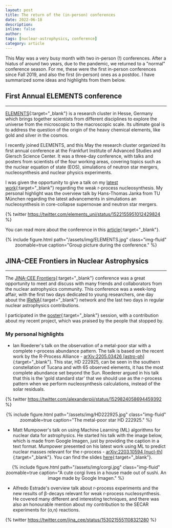 ```yaml
---
layout: post
title: The return of the (in-person) conferences
date: 2022-06-18
description:
inline: false
author:
tags: [nuclear-astrophysics, conference]
category: article
---
```


This May was a very busy month with two in-person (!) conferences. After a hiatus of around two years, due to the pandemic, we returned to a "normal" conference season. For me, these were the first in-person conferences since Fall 2019, and also the first (in-person) ones as a postdoc. I have summarized some ideas and highlights from them below.

## First Annual ELEMENTS conference
---

[ELEMENTS](https://elements.science){:target="\_blank"} is a research cluster in Hesse, Germany which brings together scientists from different disciplines to explore the universe from the microscopic to the macroscopic scale. Its ultimate goal is to address the question of the origin of the heavy chemical elements, like gold and silver in the cosmos.

I recently joined ELEMENTS, and this May the research cluster organized its first annual conference at the Frankfurt Institute of Advanced Studies and Giersch Science Center. It was a three-day conference, with talks and posters from scientists of the four working areas, covering topics such as the nuclear equation of state (EOS), simulations of neutron star mergers, nucleosynthesis and nuclear physics experiments.

I was given the opportunity to give a talk on my [latest work](https://arxiv.org/abs/2204.07136){:target="\_blank"} regarding the weak r-process nucleosynthesis. My personal highlight was the overview talk by Hans-Thomas Janka from TU München regarding the latest advancements in simulations an nucleosynthesis in core-collapse supernovae and neutron star mergers.

{% twitter https://twitter.com/elements_uni/status/1522155951012429824 %}

You can read more about the conference in this [article](https://elements.science/2022/05/09/successful-conference-brings-theorists-and-experimentalists-together/){:target="\_blank"}.


<center>
    <div class="row justify-content-sm-center">
        <div class="col-sm mt-2 mt-md-0">
            {% include figure.html path="/assets/img/ELEMENTS.jpg" class="img-fluid" zoomable=true caption="Group picture during the conference." %}
        </div>
    </div>
</center>


## JINA-CEE Frontiers in Nuclear Astrophysics
---

The [JINA-CEE Frontiers](https://indico.frib.msu.edu/event/28/overview){:target="\_blank"} conference was a great opportunity to meet and discuss with many friends and collaborators from the nuclear astrophysics community. This conference was a week-long affair, with the first two days dedicated to young researchers, one day about the [IReNA](https://www.irenaweb.org/){:target="\_blank"} network and the last two days in regular nuclear astrophysics contributions.

I participated in the [poster](https://figshare.com/articles/poster/Exploring_the_impact_of_n_reactions_in_neutrino-driven_nucleosynthesis/19763056/1){:target="\_blank"} session, with a contribution about my recent project, which was praised by the people that stopped by.


### My personal highlights

- Ian Roederer's talk on the observation of a metal-poor star with a complete r-process abundance pattern. The talk is based on the recent work by the R-Process Alliance - [arXiv:2205.03426 [astro-ph]](https://arxiv.org/abs/2205.03426){:target="\_blank"}. This star, HD 222925, can be seen in the southern constellation of Tucana and with 65 observed elements, it has the most complete abundance set beyond the Sun. Roederer argued in his talk that this is the 'gold standard star' that we should use as the r-process pattern when we perform nucleosynthesis calculations, instead of the solar residuals.

{% twitter https://twitter.com/alexanderpji/status/1529824058694459392 %}

<center>
    <div class="row justify-content-sm-center">
        <div class="col-sm mt-2 mt-md-0">
            {% include figure.html path="/assets/img/HD222925.jpg" class="img-fluid" zoomable=true caption="The metal-poor star HD 222925." %}
        </div>
    </div>
</center>



- Matt Mumpower's talk on using Machine Learning (ML) algorithms for nuclear data for astrophysics. He started his talk with the image below, which is made from Google Imagen, just by providing the caption in a text format. Mumpower presented on his latest work using ML to predict nuclear masses relevant for the r-process - [arXiv:2203.10594 [nucl-th]](https://arxiv.org/abs/2203.10594){:target="\_blank"}. You can find the slides [here](https://matthewmumpower.com/static/presentations/JINA-Frontiers2022/index.html#/first){:target="\_blank"}.

<center>
    <div class="row justify-content-sm-center">
        <div class="col-sm mt-2 mt-md-0">
            {% include figure.html path="/assets/img/corgi.jpg" class="img-fluid" zoomable=true caption="A cute corgi lives in a house made out of sushi. An image made by Google Imagen." %}
        </div>
    </div>
</center>

- Alfredo Estrade's overview talk about r-process experiments and the new results of β-decays relevant for weak r-process nucleosynthesis. He covered many different and interesting techniques, and there was also an honourable mention about my contribution to the SECAR experiments for (α,n) reactions.

{% twitter https://twitter.com/jina_cee/status/1530215551108321280 %}
